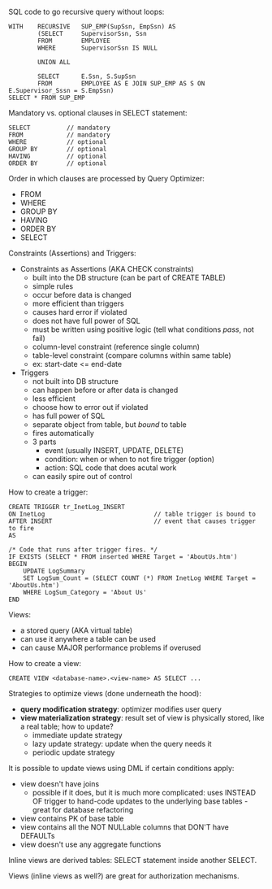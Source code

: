 SQL code to go recursive query without loops:

	WITH	RECURSIVE	SUP_EMP(SupSsn, EmpSsn) AS
	        (SELECT		SupervisorSsn, Ssn
	        FROM		EMPLOYEE
			WHERE		SupervisorSsn IS NULL  

			UNION ALL  

			SELECT		E.Ssn, S.SupSsn
			FROM		EMPLOYEE AS E JOIN SUP_EMP AS S ON E.Supervisor_Sssn = S.EmpSsn)
	SELECT * FROM SUP_EMP

Mandatory vs. optional clauses in SELECT statement:
  
	SELECT			// mandatory
	FROM 			// mandatory
	WHERE			// optional
	GROUP BY		// optional
	HAVING			// optional
	ORDER BY		// optional

Order in which clauses are processed by Query Optimizer:  

+ FROM
+ WHERE
+ GROUP BY
+ HAVING
+ ORDER BY
+ SELECT

Constraints (Assertions) and Triggers:

+ Constraints as Assertions (AKA CHECK constraints)
	+ built into the DB structure (can be part of CREATE TABLE)
	+ simple rules
	+ occur before data is changed
	+ more efficient than triggers
	+ causes hard error if violated
	+ does not have full power of SQL
	+ must be written using positive logic (tell what conditions *pass*, not fail)
	+ column-level constraint (reference single column)
	+ table-level constraint (compare columns within same table)
	+ ex: start-date <= end-date
+ Triggers
	+ not built into DB structure
	+ can happen before or after data is changed
	+ less efficient
	+ choose how to error out if violated
	+ has full power of SQL
	+ separate object from table, but *bound* to table
	+ fires automatically
	+ 3 parts
		+ event (usually INSERT, UPDATE, DELETE)
		+ condition: when or when to not fire trigger (option)
		+ action: SQL code that does acutal work
	+ can easily spire out of control

How to create a trigger:

	CREATE TRIGGER tr_InetLog_INSERT
	ON InetLog								// table trigger is bound to
	AFTER INSERT							// event that causes trigger to fire
	AS

	/* Code that runs after trigger fires. */
	IF EXISTS (SELECT * FROM inserted WHERE Target = 'AboutUs.htm')
	BEGIN
		UPDATE LogSummary
		SET LogSum_Count = (SELECT COUNT (*) FROM InetLog WHERE Target = 'AboutUs.htm')
		WHERE LogSum_Category = 'About Us'
	END

Views:

+ a stored query (AKA virtual table)
+ can use it anywhere a table can be used
+ can cause MAJOR performance problems if overused

How to create a view:

	CREATE VIEW <database-name>.<view-name> AS SELECT ...

Strategies to optimize views (done underneath the hood):

+ **query modification strategy**: optimizer modifies user query
+ **view materialization strategy**: result set of view is physically stored, like a real table; how to
update?
	+ immediate update strategy
	+ lazy update strategy: update when the query needs it
	+ periodic update strategy

It is possible to update views using DML if certain conditions apply:

+ view doesn't have joins
	+ possible if it does, but it is much more complicated: uses INSTEAD OF trigger to hand-code updates
to the underlying base tables - great for database refactoring
+ view contains PK of base table
+ view contains all the NOT NULLable columns that DON'T have DEFAULTs
+ view doesn't use any aggregate functions

Inline views are derived tables: SELECT statement inside another SELECT. 

Views (inline views as well?) are great for authorization mechanisms.











